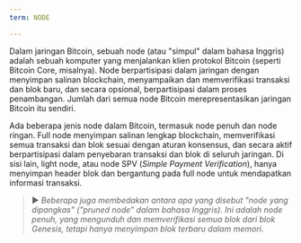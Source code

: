 ```yaml
---
term: NODE

---
```

Dalam jaringan Bitcoin, sebuah node (atau "simpul" dalam bahasa Inggris) adalah sebuah komputer yang menjalankan klien protokol Bitcoin (seperti Bitcoin Core, misalnya). Node berpartisipasi dalam jaringan dengan menyimpan salinan blockchain, menyampaikan dan memverifikasi transaksi dan blok baru, dan secara opsional, berpartisipasi dalam proses penambangan. Jumlah dari semua node Bitcoin merepresentasikan jaringan Bitcoin itu sendiri.

Ada beberapa jenis node dalam Bitcoin, termasuk node penuh dan node ringan. Full node menyimpan salinan lengkap blockchain, memverifikasi semua transaksi dan blok sesuai dengan aturan konsensus, dan secara aktif berpartisipasi dalam penyebaran transaksi dan blok di seluruh jaringan. Di sisi lain, light node, atau node SPV (*Simple Payment Verification*), hanya menyimpan header blok dan bergantung pada full node untuk mendapatkan informasi transaksi.

> ► *Beberapa juga membedakan antara apa yang disebut "node yang dipangkas" ("pruned node" dalam bahasa Inggris). Ini adalah node penuh, yang mengunduh dan memverifikasi semua blok dari blok Genesis, tetapi hanya menyimpan blok terbaru dalam memori.*